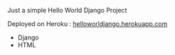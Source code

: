 Just a simple Hello World Django Project

Deployed on Heroku : <a href="https://helloworldjango.herokuapp.com/">helloworldjango.herokuapp.com</a>

* Django
* HTML
